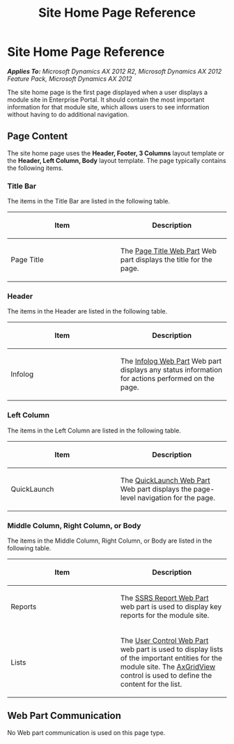 ﻿---
title: Site Home Page Reference
TOCTitle: Site Home Page
ms:assetid: dbcf3882-1a37-4f60-b7cb-465e3a23e93b
ms:mtpsurl: https://msdn.microsoft.com/en-us/library/Cc621434(v=AX.60)
ms:contentKeyID: 35246157
ms.date: 11/07/2012
mtps_version: v=AX.60
---

# Site Home Page Reference 


_**Applies To:** Microsoft Dynamics AX 2012 R2, Microsoft Dynamics AX 2012 Feature Pack, Microsoft Dynamics AX 2012_

The site home page is the first page displayed when a user displays a module site in Enterprise Portal. It should contain the most important information for that module site, which allows users to see information without having to do additional navigation.

## Page Content

The site home page uses the **Header, Footer, 3 Columns** layout template or the **Header, Left Column, Body** layout template. The page typically contains the following items.

### Title Bar

The items in the Title Bar are listed in the following table.

<table>
<colgroup>
<col style="width: 50%" />
<col style="width: 50%" />
</colgroup>
<thead>
<tr class="header">
<th><p>Item</p></th>
<th><p>Description</p></th>
</tr>
</thead>
<tbody>
<tr class="odd">
<td><p>Page Title</p></td>
<td><p>The <a href="page-title-web-part.md">Page Title Web Part</a> Web part displays the title for the page.</p></td>
</tr>
</tbody>
</table>


### Header

The items in the Header are listed in the following table.

<table>
<colgroup>
<col style="width: 50%" />
<col style="width: 50%" />
</colgroup>
<thead>
<tr class="header">
<th><p>Item</p></th>
<th><p>Description</p></th>
</tr>
</thead>
<tbody>
<tr class="odd">
<td><p>Infolog</p></td>
<td><p>The <a href="infolog-web-part.md">Infolog Web Part</a> Web part displays any status information for actions performed on the page.</p></td>
</tr>
</tbody>
</table>


### Left Column

The items in the Left Column are listed in the following table.

<table>
<colgroup>
<col style="width: 50%" />
<col style="width: 50%" />
</colgroup>
<thead>
<tr class="header">
<th><p>Item</p></th>
<th><p>Description</p></th>
</tr>
</thead>
<tbody>
<tr class="odd">
<td><p>QuickLaunch</p></td>
<td><p>The <a href="quicklaunch-web-part.md">QuickLaunch Web Part</a> Web part displays the page-level navigation for the page.</p></td>
</tr>
</tbody>
</table>


### Middle Column, Right Column, or Body

The items in the Middle Column, Right Column, or Body are listed in the following table.

<table>
<colgroup>
<col style="width: 50%" />
<col style="width: 50%" />
</colgroup>
<thead>
<tr class="header">
<th><p>Item</p></th>
<th><p>Description</p></th>
</tr>
</thead>
<tbody>
<tr class="odd">
<td><p>Reports</p></td>
<td><p>The <a href="ssrs-report-web-part.md">SSRS Report Web Part</a> web part is used to display key reports for the module site.</p></td>
</tr>
<tr class="even">
<td><p>Lists</p></td>
<td><p>The <a href="user-control-web-part.md">User Control Web Part</a> web part is used to display lists of the important entities for the module site. The <a href="axgridview.md">AxGridView</a> control is used to define the content for the list.</p></td>
</tr>
</tbody>
</table>


## Web Part Communication

No Web part communication is used on this page type.

